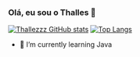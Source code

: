 ### Olá, eu sou o Thalles  👋

[![Thallezzz GitHub stats](https://github-readme-stats.vercel.app/api?username=Thallezzz&show_icons=true&theme=dark)](https://github.com/Thallezzz/github-readme-stats)
[![Top Langs](https://github-readme-stats.vercel.app/api/top-langs/?username=Thallezzz&layout=compact&langs_count=2&theme=dark)](https://github.com/Thallezzz/github-readme-stats)

- 🌱 I’m currently learning Java

